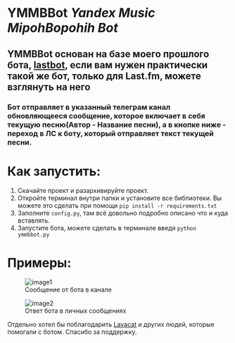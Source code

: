 # YMMBBot *Yandex Music MipohBopohih Bot*

## YMMBBot основан на базе моего прошлого бота, [lastbot](https://codeberg.org/MIPOHBOPOHIH/Lastbot), если вам нужен практически такой же бот, только для Last.fm, можете взглянуть на него

###  Бот отправляет в указанный телеграм канал обновляющееся сообщение, которое включает в себя текущую песню(Автор - Название песни), а в кнопке ниже - переход в ЛС к боту, который отправляет текст текущей песни.

# Как запустить:
1. Скачайте проект и разархивируйте проект.
2. Откройте терминал внутри папки и установите все библиотеки. Вы можете это сделать при помощи
`pip install -r requirements.txt`
3. Заполните `config.py`, там всё довольно подробно описано что и куда вставлять.
4. Запустите бота, можете сделать в терминале введя `python ymmbbot.py`

# Примеры:
<figure>
    <img src="https://i.e-z.host/136w34p7.png"
         alt="image1">
    <figcaption>Сообщение от бота в канале</figcaption>
</figure>
<figure>
    <img src="https://i.e-z.host/m2p2fz97.png"
         alt="image2">
    <figcaption>Ответ бота в личных сообщениях</figcaption>
</figure>


Отдельно хотел бы поблагодарить [Lavacat](https://t.me/ltslavacat) и других людей, которые помогали с ботом. Спасибо за поддержку.
